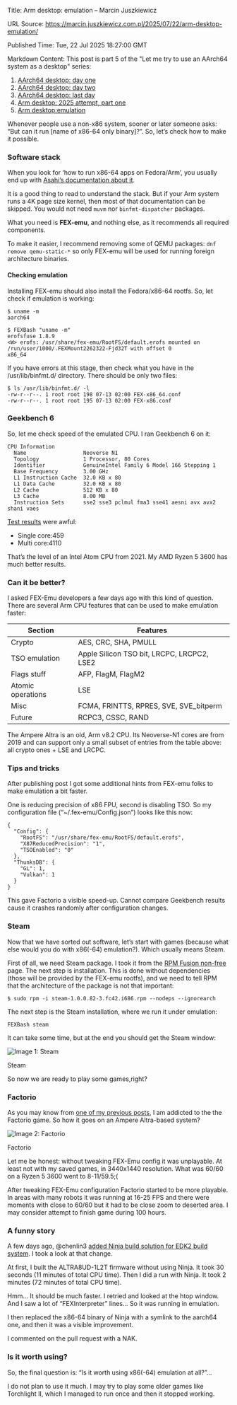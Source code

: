 Title: Arm desktop: emulation – Marcin Juszkiewicz

URL Source: https://marcin.juszkiewicz.com.pl/2025/07/22/arm-desktop-emulation/

Published Time: Tue, 22 Jul 2025 18:27:00 GMT

Markdown Content:
This post is part 5 of the "Let me try to use an AArch64 system as a desktop" series:

1.   [AArch64 desktop: day one](https://marcin.juszkiewicz.com.pl/2015/09/21/aarch64-desktop-day-one/)
2.   [AArch64 desktop: day two](https://marcin.juszkiewicz.com.pl/2015/09/22/aarch64-desktop-day-two/)
3.   [AArch64 desktop: last day](https://marcin.juszkiewicz.com.pl/2015/09/25/aarch64-desktop-last-day/)
4.   [Arm desktop: 2025 attempt, part one](https://marcin.juszkiewicz.com.pl/2025/07/07/arm-desktop-2025-attempt-part-one/)
5.   [Arm desktop:emulation](https://marcin.juszkiewicz.com.pl/2025/07/22/arm-desktop-emulation/)

Whenever people use a non-x86 system, sooner or later someone asks: “But can it run [name of x86-64 only binary]?”. So, let’s check how to make it possible.

### Software stack

When you look for ‘how to run x86-64 apps on Fedora/Arm’, you usually end up with [Asahi’s documentation about it](https://docs.fedoraproject.org/en-US/fedora-asahi-remix/x86-support/).

It is a good thing to read to understand the stack. But if your Arm system runs a 4K page size kernel, then most of that documentation can be skipped. You would not need `muvm` nor `binfmt-dispatcher` packages.

What you need is **FEX-emu**, and nothing else, as it recommends all required components.

To make it easier, I recommend removing some of QEMU packages: `dnf remove qemu-static-*` so only FEX-emu will be used for running foreign architecture binaries.

#### Checking emulation

Installing FEX-emu should also install the Fedora/x86-64 rootfs. So, let check if emulation is working:

```
$ uname -m
aarch64

$ FEXBash "uname -m"
erofsfuse 1.8.9
<W> erofs: /usr/share/fex-emu/RootFS/default.erofs mounted on /run/user/1000/.FEXMount2262322-Fjd32T with offset 0
x86_64
```

If you have errors at this stage, then check what you have in the /usr/lib/binfmt.d/ directory. There should be only two files:

```
$ ls /usr/lib/binfmt.d/ -l
-rw-r--r--. 1 root root 198 07-13 02:00 FEX-x86_64.conf
-rw-r--r--. 1 root root 195 07-13 02:00 FEX-x86.conf
```

### Geekbench 6

So, let me check speed of the emulated CPU. I ran Geekbench 6 on it:

```
CPU Information
  Name                  Neoverse N1
  Topology              1 Processor, 80 Cores
  Identifier            GenuineIntel Family 6 Model 166 Stepping 1
  Base Frequency        3.00 GHz
  L1 Instruction Cache  32.0 KB x 80
  L1 Data Cache         32.0 KB x 80
  L2 Cache              512 KB x 80
  L3 Cache              8.00 MB
  Instruction Sets      sse2 sse3 pclmul fma3 sse41 aesni avx avx2 shani vaes
```

[Test results](https://browser.geekbench.com/v6/cpu/12969474) were awful:

*   Single core:459
*   Multi core:4110

That’s the level of an Intel Atom CPU from 2021. My AMD Ryzen 5 3600 has much better results.

### Can it be better?

I asked FEX-Emu developers a few days ago with this kind of question. There are several Arm CPU features that can be used to make emulation faster:

| Section | Features |
| --- | --- |
| Crypto | AES, CRC, SHA, PMULL |
| TSO emulation | Apple Silicon TSO bit, LRCPC, LRCPC2, LSE2 |
| Flags stuff | AFP, FlagM, FlagM2 |
| Atomic operations | LSE |
| Misc | FCMA, FRINTTS, RPRES, SVE, SVE_bitperm |
| Future | RCPC3, CSSC, RAND |

The Ampere Altra is an old, Arm v8.2 CPU. Its Neoverse-N1 cores are from 2019 and can support only a small subset of entries from the table above: all crypto ones + LSE and LRCPC.

### Tips and tricks

After publishing post I got some additional hints from FEX-emu folks to make emulation a bit faster.

One is reducing precision of x86 FPU, second is disabling TSO. So my configuration file (“~/.fex-emu/Config.json”) looks like this now:

```
{
  "Config": {
    "RootFS": "/usr/share/fex-emu/RootFS/default.erofs",
    "X87ReducedPrecision": "1",
    "TSOEnabled": "0"
  },
  "ThunksDB": {
    "GL": 1,
    "Vulkan": 1
  }
}
```

This gave Factorio a visible speed-up. Cannot compare Geekbench results cause it crashes randomly after configuration changes.

### Steam

Now that we have sorted out software, let’s start with games (because what else would you do with x86(-64) emulation?). Which usually means Steam.

First of all, we need Steam package. I took it from the [RPM Fusion non-free](https://ftp.icm.edu.pl/pub/Linux/dist/rpmfusion/nonfree/fedora/releases/42/Everything/x86_64/os/repoview/steam.html) page. The next step is installation. This is done without dependencies (those will be provided by the FEX-emu rootfs), and we need to tell RPM that the architecture of the package is not that important:

```
$ sudo rpm -i steam-1.0.0.82-3.fc42.i686.rpm --nodeps --ignorearch
```

The next step is the Steam installation, where we run it under emulation:

```
FEXBash steam
```

It can take some time, but at the end you should get the Steam window:

![Image 1: Steam](https://marcin.juszkiewicz.com.pl/files/2025/07/steam-700x.jpeg)

Steam

So now we are ready to play some games,right?

### Factorio

As you may know from [one of my previous posts](https://marcin.juszkiewicz.com.pl/2025/03/04/factorio-is-a-drug/), I am addicted to the the Factorio game. So how it goes on an Ampere Altra-based system?

![Image 2: Factorio](https://marcin.juszkiewicz.com.pl/files/2025/07/factorio-700x.jpeg)

Factorio

Let me be honest: without tweaking FEX-Emu config it was unplayable. At least not with my saved games, in 3440x1440 resolution. What was 60/60 on a Ryzen 5 3600 went to 8-11/59.5;(

After tweaking FEX-Emu configuration Factorio started to be more playable. In areas with many robots it was running at 16-25 FPS and there were moments with close to 60/60 but it had to be close zoom to deserted area. I may consider attempt to finish game during 100 hours.

### A funny story

A few days ago, @chenlin3 [added Ninja build solution for EDK2 build system](https://github.com/tianocore/edk2/pull/11318). I took a look at that change.

At first, I built the ALTRA8UD-1L2T firmware without using Ninja. It took 30 seconds (11 minutes of total CPU time). Then I did a run with Ninja. It took 2 minutes (72 minutes of total CPU time).

Hmm… It should be much faster. I retried and looked at the htop window. And I saw a lot of “FEXInterpreter” lines… So it was running in emulation.

I then replaced the x86-64 binary of Ninja with a symlink to the aarch64 one, and then it was a visible improvement.

I commented on the pull request with a NAK.

### Is it worth using?

So, the final question is: “Is it worth using x86(-64) emulation at all?”…

I do not plan to use it much. I may try to play some older games like Torchlight II, which I managed to run once and then it stopped working.